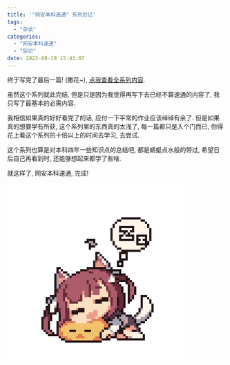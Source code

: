 ```yaml
---
title: '"网安本科速通" 系列后记'
tags:
  - "杂谈"
categories:
  - "网安本科速通"
  - "后记"
date: 2022-08-19 15:43:07
---
```


终于写完了最后一篇! (撒花~), [点我查看全系列内容](/categories/网安本科速通/).

虽然这个系列就此完结, 但是只是因为我觉得再写下去已经不算速通的内容了, 我只写了最基本的必需内容.

我相信如果真的好好看完了的话, 应付一下平常的作业应该绰绰有余了. 但是如果真的想要学有所获, 这个系列里的东西真的太浅了, 每一篇都只是入个门而已, 你得花上看这个系列的十倍以上的时间去学习, 去尝试.

这个系列也算是对本科四年一些知识点的总结吧, 都是蜻蜓点水般的带过, 希望日后自己再看到时, 还能够想起来都学了些啥.

就这样了, 网安本科速通, 完成!

![zzz.gif](/images/zzz.gif)
